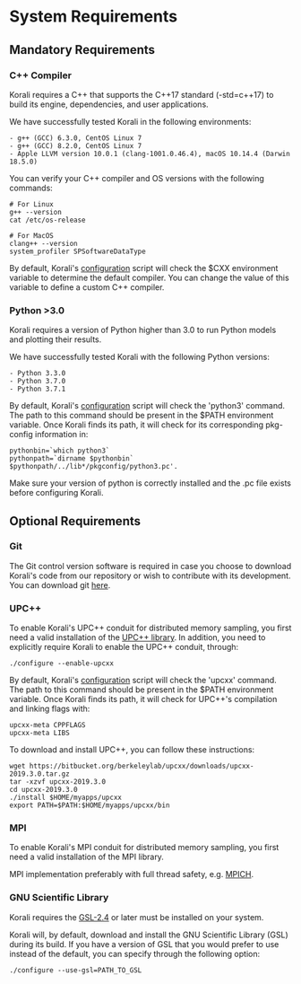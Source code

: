 # System Requirements

## Mandatory Requirements

### C++ Compiler

Korali requires a C++ that supports the C++17 standard (-std=c++17) to build its engine, dependencies, and user applications.

We have successfully tested Korali in the following environments:

    - g++ (GCC) 6.3.0, CentOS Linux 7
    - g++ (GCC) 8.2.0, CentOS Linux 7
    - Apple LLVM version 10.0.1 (clang-1001.0.46.4), macOS 10.14.4 (Darwin 18.5.0)

You can verify your C++ compiler and OS versions with the following commands:

```shell
# For Linux
g++ --version
cat /etc/os-release

# For MacOS
clang++ --version
system_profiler SPSoftwareDataType
```

By default, Korali's [configuration](./configuration.md) script will check the $CXX environment variable to determine
the default compiler. You can change the value of this variable to define a custom C++ compiler.

### Python >3.0

Korali requires a version of Python higher than 3.0 to run Python models and plotting their results.

We have successfully tested Korali with the following Python versions:

    - Python 3.3.0
    - Python 3.7.0
    - Python 3.7.1

By default, Korali's [configuration](./configuration.md) script will check the 'python3' command. The path to this command
should be present in the $PATH environment variable. Once Korali finds its path, it will check for its corresponding pkg-config
information in:

```shell
pythonbin=`which python3`
pythonpath=`dirname $pythonbin`
$pythonpath/../lib*/pkgconfig/python3.pc'.
```

Make sure your version of python is correctly installed and the .pc file exists before configuring Korali.


## Optional Requirements

### Git

The Git control version software is required in case you choose to download Korali's code from our repository or
wish to contribute with its development. You can download git [here](https://git-scm.com/downloads).

### UPC++

To enable Korali's UPC++ conduit for distributed memory sampling, you first need a valid installation of the [UPC++ library](https://bitbucket.org/berkeleylab/upcxx/wiki/Home).
In addition, you need to explicitly require Korali to enable the UPC++ conduit, through:

```shell
./configure --enable-upcxx
```

By default, Korali's [configuration](./configuration.md) script will check the 'upcxx' command. The path to this command
should be present in the $PATH environment variable. Once Korali finds its path, it will check for UPC++'s compilation and
linking flags with:

```shell
upcxx-meta CPPFLAGS
upcxx-meta LIBS
```

To download and install UPC++, you can follow these instructions:

```shell
wget https://bitbucket.org/berkeleylab/upcxx/downloads/upcxx-2019.3.0.tar.gz
tar -xzvf upcxx-2019.3.0
cd upcxx-2019.3.0
./install $HOME/myapps/upcxx
export PATH=$PATH:$HOME/myapps/upcxx/bin
```

### MPI

To enable Korali's MPI conduit for distributed memory sampling, you first need a valid installation of the MPI library.

MPI implementation preferably with full thread safety, e.g. [MPICH](http://www.mpich.org).


### GNU Scientific Library

Korali requires the [GSL-2.4](http://www.gnu.org/software/gsl/) or later must be installed on your system.

Korali will, by default, download and install the GNU Scientific Library (GSL) during its build. If you have a version
of GSL that you would prefer to use instead of the default, you can specify through the following option:

```shell
./configure --use-gsl=PATH_TO_GSL
```
